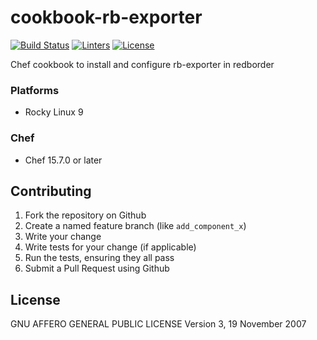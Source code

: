 # cookbook-rb-exporter
[![Build Status][build-shield]][build-url]
[![Linters][linters-shield]][linters-url]
[![License][license-shield]][license-url]

<!-- Badges -->
[build-shield]: https://github.com/redBorder/cookbook-rb-exporter/actions/workflows/rpm.yml/badge.svg?branch=master
[build-url]: https://github.com/redBorder/cookbook-rb-exporter/actions/workflows/rpm.yml?query=branch%3Amaster
[linters-shield]: https://github.com/redBorder/cookbook-rb-exporter/actions/workflows/lint.yml/badge.svg?event=push
[linters-url]: https://github.com/redBorder/cookbook-rb-exporter/actions/workflows/lint.yml
[license-shield]: https://img.shields.io/badge/license-AGPLv3-blue.svg
[license-url]: https://github.com/cookbook-rb-exporter/blob/HEAD/LICENSE

Chef cookbook to install and configure rb-exporter in redborder

### Platforms

- Rocky Linux 9

### Chef

- Chef 15.7.0 or later

## Contributing

1. Fork the repository on Github
2. Create a named feature branch (like `add_component_x`)
3. Write your change
4. Write tests for your change (if applicable)
5. Run the tests, ensuring they all pass
6. Submit a Pull Request using Github

## License

GNU AFFERO GENERAL PUBLIC LICENSE Version 3, 19 November 2007
